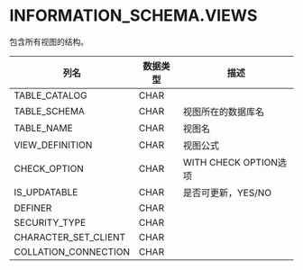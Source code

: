 # INFORMATION_SCHEMA.VIEWS

包含所有视图的结构。

<table>
	<thead>
		<tr><th>列名</th><th>数据类型</th><th>描述</th></tr>
	</thead>
	<tbody>
		<tr><td>TABLE_CATALOG</td><td>CHAR</td><td></td></tr>
		<tr><td>TABLE_SCHEMA</td><td>CHAR</td><td>视图所在的数据库名</td></tr>
		<tr><td>TABLE_NAME</td><td>CHAR</td><td>视图名</td></tr>
		<tr><td>VIEW_DEFINITION</td><td>CHAR</td><td>视图公式</td></tr>
		<tr><td>CHECK_OPTION</td><td>CHAR</td><td>WITH CHECK OPTION选项</td></tr>
		<tr><td>IS_UPDATABLE</td><td>CHAR</td><td>是否可更新，YES/NO</td></tr>
		<tr><td>DEFINER</td><td>CHAR</td><td></td></tr>
		<tr><td>SECURITY_TYPE</td><td>CHAR</td><td></td></tr>
		<tr><td>CHARACTER_SET_CLIENT</td><td>CHAR</td><td></td></tr>
		<tr><td>COLLATION_CONNECTION</td><td>CHAR</td><td></td></tr>
	</tbody>
</table>
